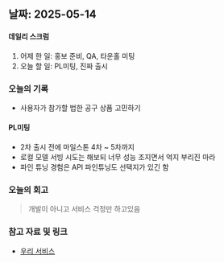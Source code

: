 ## 날짜: 2025-05-14

#### 데일리 스크럼
1. 어제 한 일: 홍보 준비, QA, 타운홀 미팅
2. 오늘 할 일: PL미팅, 진짜 출시

### 오늘의 기록
- 사용자가 참가할 법한 공구 상품 고민하기

#### PL미팅
- 2차 출시 전에 마일스톤 4차 ~ 5차까지
- 로컬 모델 서빙 시도는 해보되 너무 성능 조지면서 억지 부리진 마라
- 파인 튜닝 경험은 API 파인튜닝도 선택지가 있긴 함


### 오늘의 회고
> 개발이 아니고 서비스 걱정만 하고있음

### 참고 자료 및 링크
- [우리 서비스](https://moongsan.com/)